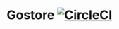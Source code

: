 Gostore [![CircleCI](https://circleci.com/gh/K-Phoen/gostore.svg?style=svg&circle-token=3a5cf60e1746576891d969643fdebccde851cf7e)](https://circleci.com/gh/K-Phoen/gostore)
=======
